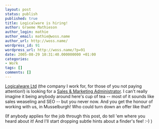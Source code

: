 ```yaml
---
layout: post
status: publish
published: true
title: Logicalware is hiring!
author: Graeme Mathieson
author_login: mathie
author_email: mathie@woss.name
author_url: http://woss.name/
wordpress_id: 91
wordpress_url: http://woss.name/?p=91
date: 2005-08-29 10:31:40.000000000 +01:00
categories:
- Work
tags: []
comments: []
---
```

<a href="http://www.logicalware.com/">Logicalware Ltd</a> (the company I work for, for those of you not paying attention!) is looking for a <a href="http://www.logicalware.com/smadministrator.html">Sales &amp; Marketing Administrator</a>.  I can't really imagine it being anybody around here's cup of tea -- most of it sounds like sales weaseling and SEO -- but you never now.  And you get the honour of working with us, in Musselburgh!  Who could turn down an offer like that?

(If anybody applies for the job through this post, do tell 'em where you heard about it!  And I'll start dropping subtle hints about a finder's fee! :-) )
